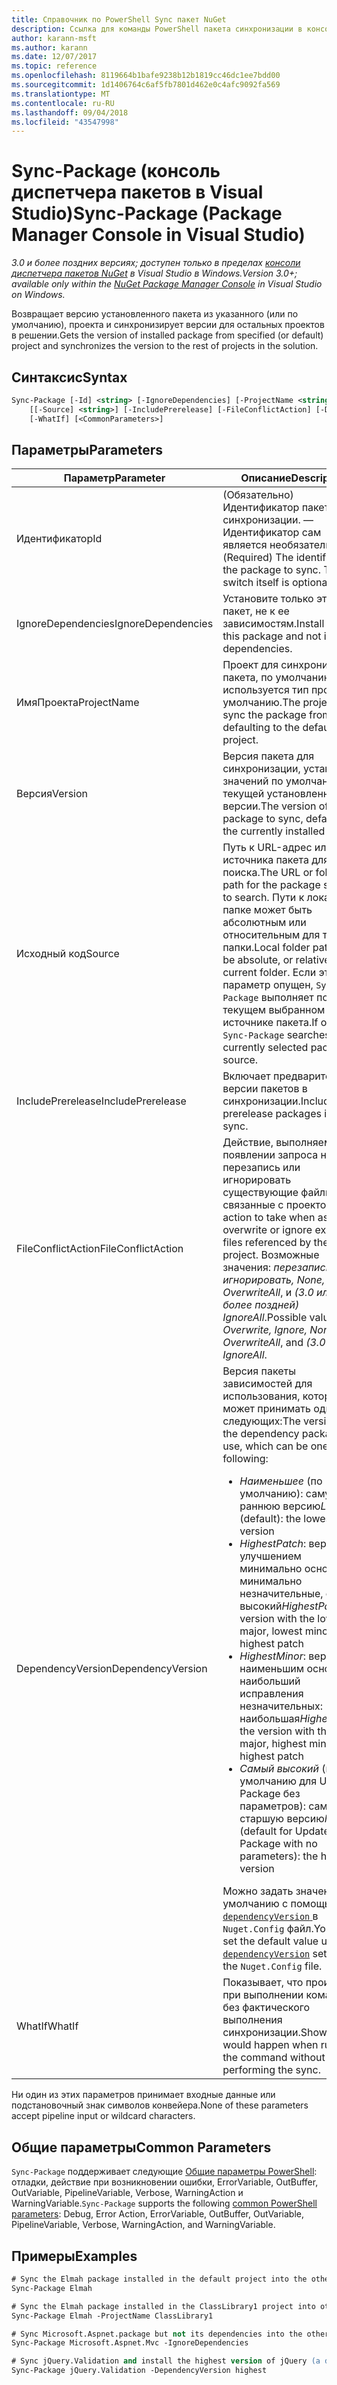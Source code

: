 ```yaml
---
title: Справочник по PowerShell Sync пакет NuGet
description: Ссылка для команды PowerShell пакета синхронизации в консоли диспетчера пакетов NuGet в Visual Studio.
author: karann-msft
ms.author: karann
ms.date: 12/07/2017
ms.topic: reference
ms.openlocfilehash: 8119664b1bafe9238b12b1819cc46dc1ee7bdd00
ms.sourcegitcommit: 1d1406764c6af5fb7801d462e0c4afc9092fa569
ms.translationtype: MT
ms.contentlocale: ru-RU
ms.lasthandoff: 09/04/2018
ms.locfileid: "43547998"
---
```

# <a name="sync-package-package-manager-console-in-visual-studio"></a><span data-ttu-id="992e4-103">Sync-Package (консоль диспетчера пакетов в Visual Studio)</span><span class="sxs-lookup"><span data-stu-id="992e4-103">Sync-Package (Package Manager Console in Visual Studio)</span></span>

<span data-ttu-id="992e4-104">*3.0 и более поздних версиях; доступен только в пределах [консоли диспетчера пакетов NuGet](package-manager-console.md) в Visual Studio в Windows.*</span><span class="sxs-lookup"><span data-stu-id="992e4-104">*Version 3.0+; available only within the [NuGet Package Manager Console](package-manager-console.md) in Visual Studio on Windows.*</span></span>

<span data-ttu-id="992e4-105">Возвращает версию установленного пакета из указанного (или по умолчанию), проекта и синхронизирует версии для остальных проектов в решении.</span><span class="sxs-lookup"><span data-stu-id="992e4-105">Gets the version of installed package from specified (or default) project and synchronizes the version to the rest of projects in the solution.</span></span>

## <a name="syntax"></a><span data-ttu-id="992e4-106">Синтаксис</span><span class="sxs-lookup"><span data-stu-id="992e4-106">Syntax</span></span>

```ps
Sync-Package [-Id] <string> [-IgnoreDependencies] [-ProjectName <string>] [[-Version] <string>]
    [[-Source] <string>] [-IncludePrerelease] [-FileConflictAction] [-DependencyVersion]
    [-WhatIf] [<CommonParameters>]
```

## <a name="parameters"></a><span data-ttu-id="992e4-107">Параметры</span><span class="sxs-lookup"><span data-stu-id="992e4-107">Parameters</span></span>

| <span data-ttu-id="992e4-108">Параметр</span><span class="sxs-lookup"><span data-stu-id="992e4-108">Parameter</span></span> | <span data-ttu-id="992e4-109">Описание</span><span class="sxs-lookup"><span data-stu-id="992e4-109">Description</span></span> |
| --- | --- |
| <span data-ttu-id="992e4-110">Идентификатор</span><span class="sxs-lookup"><span data-stu-id="992e4-110">Id</span></span> | <span data-ttu-id="992e4-111">(Обязательно) Идентификатор пакета для синхронизации. — Идентификатор сам является необязательным.</span><span class="sxs-lookup"><span data-stu-id="992e4-111">(Required) The identifier of the package to sync. The -Id switch itself is optional.</span></span> |
| <span data-ttu-id="992e4-112">IgnoreDependencies</span><span class="sxs-lookup"><span data-stu-id="992e4-112">IgnoreDependencies</span></span> | <span data-ttu-id="992e4-113">Установите только этот пакет, не к ее зависимостям.</span><span class="sxs-lookup"><span data-stu-id="992e4-113">Install only this package and not its dependencies.</span></span> |
| <span data-ttu-id="992e4-114">ИмяПроекта</span><span class="sxs-lookup"><span data-stu-id="992e4-114">ProjectName</span></span> | <span data-ttu-id="992e4-115">Проект для синхронизации пакета, по умолчанию используется тип проекта по умолчанию.</span><span class="sxs-lookup"><span data-stu-id="992e4-115">The project to sync the package from, defaulting to the default  project.</span></span> |
| <span data-ttu-id="992e4-116">Версия</span><span class="sxs-lookup"><span data-stu-id="992e4-116">Version</span></span> | <span data-ttu-id="992e4-117">Версия пакета для синхронизации, установка значений по умолчанию для текущей установленной версии.</span><span class="sxs-lookup"><span data-stu-id="992e4-117">The version of the package to sync, defaulting to the currently installed version.</span></span> |
| <span data-ttu-id="992e4-118">Исходный код</span><span class="sxs-lookup"><span data-stu-id="992e4-118">Source</span></span> | <span data-ttu-id="992e4-119">Путь к URL-адрес или папке источника пакета для поиска.</span><span class="sxs-lookup"><span data-stu-id="992e4-119">The URL or folder path for the package source to search.</span></span> <span data-ttu-id="992e4-120">Пути к локальной папке может быть абсолютным или относительным для текущей папки.</span><span class="sxs-lookup"><span data-stu-id="992e4-120">Local folder paths can be absolute, or relative to the current folder.</span></span> <span data-ttu-id="992e4-121">Если этот параметр опущен, `Sync-Package` выполняет поиск в текущем выбранном источнике пакета.</span><span class="sxs-lookup"><span data-stu-id="992e4-121">If omitted, `Sync-Package` searches the currently selected package source.</span></span> |
| <span data-ttu-id="992e4-122">IncludePrerelease</span><span class="sxs-lookup"><span data-stu-id="992e4-122">IncludePrerelease</span></span> | <span data-ttu-id="992e4-123">Включает предварительные версии пакетов в синхронизации.</span><span class="sxs-lookup"><span data-stu-id="992e4-123">Includes prerelease packages in the sync.</span></span> |
| <span data-ttu-id="992e4-124">FileConflictAction</span><span class="sxs-lookup"><span data-stu-id="992e4-124">FileConflictAction</span></span> | <span data-ttu-id="992e4-125">Действие, выполняемое при появлении запроса на перезапись или игнорировать существующие файлы, связанные с проектом.</span><span class="sxs-lookup"><span data-stu-id="992e4-125">The action to take when asked to overwrite or ignore existing files referenced by the project.</span></span> <span data-ttu-id="992e4-126">Возможные значения: *перезаписи, игнорировать, None, OverwriteAll*, и *(3.0 или более поздней)* *IgnoreAll*.</span><span class="sxs-lookup"><span data-stu-id="992e4-126">Possible values are *Overwrite, Ignore, None, OverwriteAll*, and *(3.0+)* *IgnoreAll*.</span></span> |
| <span data-ttu-id="992e4-127">DependencyVersion</span><span class="sxs-lookup"><span data-stu-id="992e4-127">DependencyVersion</span></span> | <span data-ttu-id="992e4-128">Версия пакеты зависимостей для использования, которые может принимать одно из следующих:</span><span class="sxs-lookup"><span data-stu-id="992e4-128">The version of the dependency packages to use, which can be one of the following:</span></span><br/><ul><li><span data-ttu-id="992e4-129">*Наименьшее* (по умолчанию): самую раннюю версию</span><span class="sxs-lookup"><span data-stu-id="992e4-129">*Lowest* (default): the lowest version</span></span></li><li><span data-ttu-id="992e4-130">*HighestPatch*: версии с улучшением минимально основных, минимально незначительные, самый высокий</span><span class="sxs-lookup"><span data-stu-id="992e4-130">*HighestPatch*: the version with the lowest major, lowest minor, highest patch</span></span></li><li><span data-ttu-id="992e4-131">*HighestMinor*: версия с наименьшим основных, наибольший исправления незначительных: наибольшая</span><span class="sxs-lookup"><span data-stu-id="992e4-131">*HighestMinor*: the version with the lowest major, highest minor, highest patch</span></span></li><li><span data-ttu-id="992e4-132">*Самый высокий* (по умолчанию для Update-Package без параметров): самую старшую версию</span><span class="sxs-lookup"><span data-stu-id="992e4-132">*Highest* (default for Update-Package with no parameters): the highest version</span></span></li></ul><span data-ttu-id="992e4-133">Можно задать значение по умолчанию с помощью [ `dependencyVersion` ](../reference/nuget-config-file.md#config-section) в `Nuget.Config` файл.</span><span class="sxs-lookup"><span data-stu-id="992e4-133">You can set the default value using the [`dependencyVersion`](../reference/nuget-config-file.md#config-section) setting in the `Nuget.Config` file.</span></span> |
| <span data-ttu-id="992e4-134">WhatIf</span><span class="sxs-lookup"><span data-stu-id="992e4-134">WhatIf</span></span> | <span data-ttu-id="992e4-135">Показывает, что произойдет при выполнении команды без фактического выполнения синхронизации.</span><span class="sxs-lookup"><span data-stu-id="992e4-135">Shows what would happen when running the command without actually performing the sync.</span></span> |

<span data-ttu-id="992e4-136">Ни один из этих параметров принимает входные данные или подстановочный знак символов конвейера.</span><span class="sxs-lookup"><span data-stu-id="992e4-136">None of these parameters accept pipeline input or wildcard characters.</span></span>

## <a name="common-parameters"></a><span data-ttu-id="992e4-137">Общие параметры</span><span class="sxs-lookup"><span data-stu-id="992e4-137">Common Parameters</span></span>

<span data-ttu-id="992e4-138">`Sync-Package` поддерживает следующие [Общие параметры PowerShell](http://go.microsoft.com/fwlink/?LinkID=113216): отладки, действие при возникновении ошибки, ErrorVariable, OutBuffer, OutVariable, PipelineVariable, Verbose, WarningAction и WarningVariable.</span><span class="sxs-lookup"><span data-stu-id="992e4-138">`Sync-Package` supports the following [common PowerShell parameters](http://go.microsoft.com/fwlink/?LinkID=113216): Debug, Error Action, ErrorVariable, OutBuffer, OutVariable, PipelineVariable, Verbose, WarningAction, and WarningVariable.</span></span>

## <a name="examples"></a><span data-ttu-id="992e4-139">Примеры</span><span class="sxs-lookup"><span data-stu-id="992e4-139">Examples</span></span>

```ps
# Sync the Elmah package installed in the default project into the other projects in the solution
Sync-Package Elmah

# Sync the Elmah package installed in the ClassLibrary1 project into other projects in the solution
Sync-Package Elmah -ProjectName ClassLibrary1

# Sync Microsoft.Aspnet.package but not its dependencies into the other projects in the solution
Sync-Package Microsoft.Aspnet.Mvc -IgnoreDependencies

# Sync jQuery.Validation and install the highest version of jQuery (a dependency) from the package source    
Sync-Package jQuery.Validation -DependencyVersion highest
```
